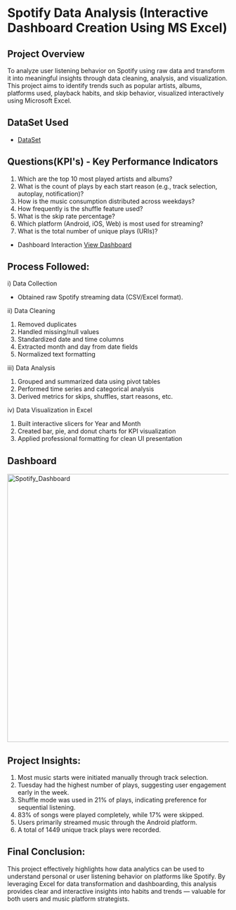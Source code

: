 # Spotify Data Analysis (Interactive Dashboard Creation Using MS Excel)
## Project Overview
To analyze user listening behavior on Spotify using raw data and transform it into meaningful insights through data cleaning, analysis, and visualization. This project aims to identify trends such as popular artists, albums, platforms used, playback habits, and skip behavior, visualized interactively using Microsoft Excel.
## DataSet Used
- <a href="https://github.com/satyamkale2004/Spotify_Data_Analysis/blob/main/spotify_history.csv.xlsx"> DataSet </a>
## Questions(KPI's) - Key Performance Indicators

1) Which are the top 10 most played artists and albums?
2) What is the count of plays by each start reason (e.g., track selection, autoplay, notification)?
3) How is the music consumption distributed across weekdays?
4) How frequently is the shuffle feature used?
5) What is the skip rate percentage?
6) Which platform (Android, iOS, Web) is most used for streaming?
7) What is the total number of unique plays (URIs)?

- Dashboard Interaction <a href="https://github.com/satyamkale2004/Spotify_Data_Analysis/blob/main/Spotify_Dashboard.png">View Dashboard <a/>
## Process Followed:
i) Data Collection
- Obtained raw Spotify streaming data (CSV/Excel format).
  
ii) Data Cleaning
1) Removed duplicates
2) Handled missing/null values
3) Standardized date and time columns
4) Extracted month and day from date fields
5) Normalized text formatting

iii) Data Analysis
1) Grouped and summarized data using pivot tables
2) Performed time series and categorical analysis
3) Derived metrics for skips, shuffles, start reasons, etc.
   
iv) Data Visualization in Excel
1) Built interactive slicers for Year and Month
2) Created bar, pie, and donut charts for KPI visualization
3) Applied professional formatting for clean UI presentation

## Dashboard
<img width="1853" height="610" alt="Spotify_Dashboard" src="https://github.com/user-attachments/assets/54682f1a-8022-46e0-99cc-46dcf3d7fec9" />

## Project Insights:
1) Most music starts were initiated manually through track selection.
2) Tuesday had the highest number of plays, suggesting user engagement early in the week.
3) Shuffle mode was used in 21% of plays, indicating preference for sequential listening.
4) 83% of songs were played completely, while 17% were skipped.
5) Users primarily streamed music through the Android platform.
6) A total of 1449 unique track plays were recorded.

## Final Conclusion:
This project effectively highlights how data analytics can be used to understand personal or user listening behavior on platforms like Spotify. By leveraging Excel for data transformation and dashboarding, this analysis provides clear and interactive insights into habits and trends — valuable for both users and music platform strategists.
